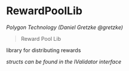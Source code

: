 # RewardPoolLib

_Polygon Technology (Daniel Gretzke @gretzke)_

> Reward Pool Lib

library for distributing rewards

_structs can be found in the IValidator interface_
